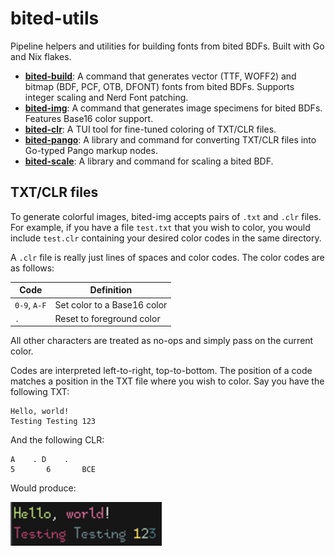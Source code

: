 # bited-utils

Pipeline helpers and utilities for building fonts from bited BDFs. Built with Go
and Nix flakes.

- [**bited-build**](bited-build): A command that generates vector (TTF, WOFF2)
  and bitmap (BDF, PCF, OTB, DFONT) fonts from bited BDFs. Supports integer
  scaling and Nerd Font patching.
- [**bited-img**](bited-img): A command that generates image specimens for bited
  BDFs. Features Base16 color support.
- [**bited-clr**](bited-clr): A TUI tool for fine-tuned coloring of TXT/CLR
  files.
- [**bited-pango**](bited-pango): A library and command for converting TXT/CLR
  files into Go-typed Pango markup nodes.
- [**bited-scale**](bited-scale): A library and command for scaling a bited BDF.

## TXT/CLR files

To generate colorful images, bited-img accepts pairs of `.txt` and `.clr` files.
For example, if you have a file `test.txt` that you wish to color, you would
include `test.clr` containing your desired color codes in the same directory.

A `.clr` file is really just lines of spaces and color codes. The color codes
are as follows:

| Code         | Definition                  |
| ------------ | --------------------------- |
| `0-9`, `A-F` | Set color to a Base16 color |
| `.`          | Reset to foreground color   |

All other characters are treated as no-ops and simply pass on the current color.

Codes are interpreted left-to-right, top-to-bottom. The position of a code
matches a position in the TXT file where you wish to color. Say you have the
following TXT:

```
Hello, world!
Testing Testing 123
```

And the following CLR:

```
A    . D    .
5       6       BCE
```

Would produce:

![TXT/CLR output](assets/txtclr_example.png)
